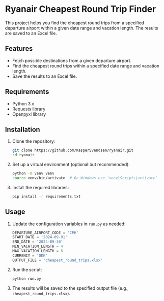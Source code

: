 # Ryanair Cheapest Round Trip Finder

This project helps you find the cheapest round trips from a specified departure airport within a given date range and vacation length. The results are saved to an Excel file.

## Features

- Fetch possible destinations from a given departure airport.
- Find the cheapest round trips within a specified date range and vacation length.
- Save the results to an Excel file.

## Requirements

- Python 3.x
- Requests library
- Openpyxl library

## Installation

1. Clone the repository:

    ```sh
    git clone https://github.com/KasperSvendsen/ryanair.git
    cd ryanair
    ```

2. Set up a virtual environment (optional but recommended):

    ```sh
    python -m venv venv
    source venv/bin/activate  # On Windows use `venv\Scripts\activate`
    ```

3. Install the required libraries:

    ```sh
    pip install -r requirements.txt
    ```

## Usage

1. Update the configuration variables in `run.py` as needed:

    ```python
    DEPARTURE_AIRPORT_CODE = 'CPH'
    START_DATE = '2024-09-01'
    END_DATE = '2024-09-30'
    MIN_VACATION_LENGTH = 4
    MAX_VACATION_LENGTH = 6
    CURRENCY = 'DKK'
    OUTPUT_FILE = 'cheapest_round_trips.xlsx'
    ```

2. Run the script:

    ```sh
    python run.py
    ```

3. The results will be saved to the specified output file (e.g., `cheapest_round_trips.xlsx`).